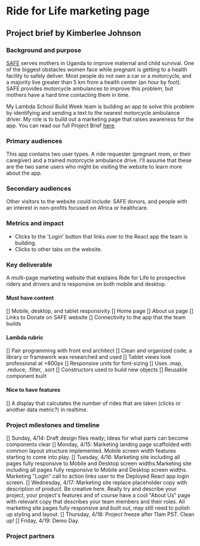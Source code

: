 # Ride for Life marketing page 
## Project brief by Kimberlee Johnson 

### Background and purpose 

[SAFE](http://www.safemotherssafebabies.org/) serves mothers in Uganda to improve maternal and child survival. One of the biggest obstacles women face while pregnant is getting to a health facility to safely deliver. Most people do not own a car or a motorcycle, and a majority live greater than 5 km from a health center (an hour by foot). SAFE provides motorcycle ambulances to improve this problem, but mothers have a hard time contacting them in time. 

My Lambda School Build Week team is building an app to solve this problem by identifying and sending a text to the nearest motorcycle ambulance driver. My role is to build out a marketing page that raises awareness for the app. You can read our full Project Brief [here](https://docs.google.com/document/d/1P0qWOmw0ypnF-0viN9N94EMZqlG3g_OduNoonBzYEK0/edit). 

### Primary audiences 
This app contains two user types. A ride requester (pregnant mom, or their caregiver) and a trained motorcycle ambulance drive. I'll assume that these are the two same users who might be visiting the website to learn more about the app. 

### Secondary audiences 
Other visitors to the website could include: SAFE donors, and people with an interest in non-profits focused on Africa or healthcare. 

### Metrics and impact
- Clicks to the 'Login' button that links over to the React app the team is building.
- Clicks to other tabs on the website.  

### Key deliverable 
A multi-page marketing website that explains Ride for Life to prospective riders and drivers and is responsive on both mobile and desktop. 

#### Must have content  
[] Mobile, desktop, and tablet responsivity 
[] Home page
[] About us page 
[] Links to Donate on SAFE website 
[] Connectivity to the app that the team builds 

#### Lambda rubric 
[] Pair programming with front end architect
[] Clean and organized code; a library or framework was researched and used 
[] Tablet views look professional at +800px 
[] Responsive units for font-sizing 
[] Uses .map, .reduce, .filter, .sort
[] Constructors used to build new objects 
[] Reusable component built 

#### Nice to have features 
[] A display that calculates the number of rides that are taken (clicks or another data metric?) in realtime. 

### Project milestones and timeline 
[] Sunday, 4/14: Draft design files ready; Ideas for what parts can become components clear
[] Monday, 4/15: Marketing landing page scaffolded with common layout structure implemented. Mobile screen width features starting to come into play.
[] Tuesday, 4/16: Marketing site including all pages fully responsive to Mobile and Desktop screen widths.Marketing site including all pages fully responsive to Mobile and Desktop screen widths. Marketing "Login" call to action links user to the Deployed React app login screen.
[] Wednesday, 4/17: Marketing site replace placeholder copy with description of product. Be creative here. Really try and describe your project, your project's features and of course have a cool "About Us" page with relevant copy that describes your team members and their roles. All marketing site pages fully responsive and built out, may still need to polish up styling and layout.
[] Thursday, 4/18: Project freeze after 11am PST. Clean up! 
[] Friday, 4/19: Demo Day. 

### Project partners 
